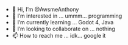 - 👋 Hi, I’m @AwsmeAnthony
- 👀 I’m interested in ... ummm... programming 
- 🌱 I’m currently learning ... Godot 4, Java
- 💞️ I’m looking to collaborate on ... nothing
- 📫 How to reach me ... idk... google it

<!---
AwsmeAnthony/AwsmeAnthony is a ✨ special ✨ repository because its `README.md` (this file) appears on your GitHub profile.
You can click the Preview link to take a look at your changes.
--->
